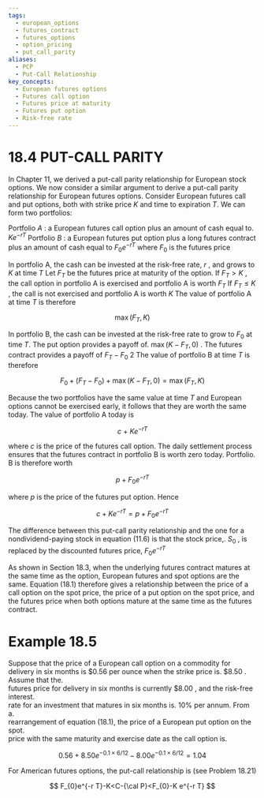 ```yaml
---
tags:
  - european_options
  - futures_contract
  - futures_options
  - option_pricing
  - put_call_parity
aliases:
  - PCP
  - Put-Call Relationship
key_concepts:
  - European futures options
  - Futures call option
  - Futures price at maturity
  - Futures put option
  - Risk-free rate
---
```


# 18.4 PUT-CALL PARITY  

In Chapter 11, we derived a put-call parity relationship for European stock options. We now consider a similar argument to derive a put-call parity relationship for European futures options. Consider European futures call and put options, both with strike price $K$ and time to expiration $T.$ We can form two portfolios:  

Portfolio $A$ : a European futures call option plus an amount of cash equal to. $K e^{-r T}$ Portfolio $B$ : a European futures put option plus a long futures contract plus an amount of cash equal to $F_{0}e^{-r T}$ where $F_{0}$ is the futures price  

In portfolio A, the cash can be invested at the risk-free rate, $r$ , and grows to $K$ at time $T$ Let $F_{T}$ be the futures price at maturity of the option. If $F_{T}>K$ , the call option in portfolio A is exercised and portfolio A is worth $F_{T}$ If $F_{T}\leq K$ , the call is not exercised and portfolio A is worth $K$ The value of portfolio A at time $T$ is therefore  

$$
\operatorname*{max}(F_{T},K)
$$  

In portfolio B, the cash can be invested at the risk-free rate to grow to $F_{0}$ at time $T.$ The put option provides a payoff of. $\operatorname*{max}(K-F_{T},0)$ . The futures contract provides a payoff of $F_{T}-F_{0}$ 2 The value of portfolio $\mathrm{B}$ at time $T$ is therefore  

$$
F_{0}+(F_{T}-F_{0})+\operatorname*{max}(K-F_{T},0)=\operatorname*{max}(F_{T},K)
$$  

Because the two portfolios have the same value at time $T$ and European options cannot be exercised early, it follows that they are worth the same today. The value of portfolio A today is  

$$
c\:+\:K e^{-r T}
$$  

where $c$ is the price of the futures call option. The daily settlement process ensures that the futures contract in portfolio $\mathrm{B}$ is worth zero today. Portfolio. $\mathrm{B}$ is therefore worth  

$$
p+F_{0}e^{-r T}
$$  

where $p$ is the price of the futures put option. Hence  

$$
c+K e^{-r T}=p+F_{0}e^{-r T}
$$  

The difference between this put-call parity relationship and the one for a nondividend-paying stock in equation (11.6) is that the stock price,. $S_{0}$ , is replaced by the discounted futures price, $F_{0}e^{-r T}$  

As shown in Section 18.3, when the underlying futures contract matures at the same time as the option, European futures and spot options are the same. Equation (18.1) therefore gives a relationship between the price of a call option on the spot price, the price of a put option on the spot price, and the futures price when both options mature at the same time as the futures contract.  

# Example 18.5  

Suppose that the price of a European call option on a commodity for delivery in six months is $\$0.56$ per ounce when the strike price is. $\$8.50$ . Assume that the.   
futures price for delivery in six months is currently $\$8.00$ , and the risk-free interest.   
rate for an investment that matures in six months is. $10\%$ per annum. From a.   
rearrangement of equation (18.1), the price of a European put option on the spot.   
price with the same maturity and exercise date as the call option is.  

$$
0.56+8.50e^{-0.1\times6/12}-8.00e^{-0.1\times6/12}=1.04
$$  

For American futures options, the put-call relationship is (see Problem 18.21)  

$$
F_{0}e^{-r T}-K<C-{\cal P}<F_{0}-K e^{-r T}
$$  

